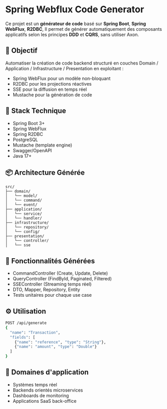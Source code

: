 # Spring Webflux Code Generator

Ce projet est un **générateur de code** basé sur **Spring Boot**, **Spring WebFlux**, **R2DBC**, Il permet de générer automatiquement des composants applicatifs selon les principes **DDD** et **CQRS**, sans utiliser Axon.

## 🚀 Objectif

Automatiser la création de code backend structuré en couches Domain / Application / Infrastructure / Presentation en exploitant :

- Spring WebFlux pour un modèle non-bloquant
- R2DBC pour les projections réactives
- SSE pour la diffusion en temps réel
- Mustache pour la génération de code

## 💠 Stack Technique

- Spring Boot 3+
- Spring WebFlux
- Spring R2DBC
- PostgreSQL
- Mustache (template engine)
- Swagger/OpenAPI
- Java 17+

## 📦 Architecture Générée

```
src/
├── domain/
│   └── model/
│   └── command/
│   └── event/
├── application/
│   └── service/
│   └── handler/
├── infrastructure/
│   └── repository/
│   └── config/
├── presentation/
│   └── controller/
│   └── sse
```

## 🔄 Fonctionnalités Générées

- CommandController (Create, Update, Delete)
- QueryController (FindById, Paginated, Filtered)
- SSEController (Streaming temps réel)
- DTO, Mapper, Repository, Entity
- Tests unitaires pour chaque use case

## ⚙️ Utilisation

```bash
POST /api/generate
{
  "name": "Transaction",
  "fields": [
    {"name": "reference", "type": "String"},
    {"name": "amount", "type": "Double"}
  ]
}
```

## 📱 Domaines d'application

- Systèmes temps réel
- Backends orientés microservices
- Dashboards de monitoring
- Applications SaaS back-office
 